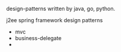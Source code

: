 design-patterns written by java, go, python.

j2ee spring framework design patterns
- mvc
- business-delegate
- 

